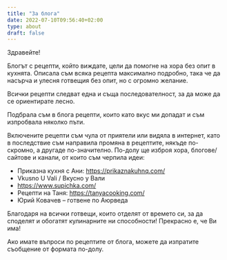 ```yaml
---
title: "За блога"
date: 2022-07-10T09:56:40+02:00
type: about
draft: false
---
```

Здравейте!

Блогът с рецепти, който виждате, цели да помогне на хора без опит в кухнята. Описала съм всяка рецепта максимално подробно, така че да насърча и улесня готвещия без опит, но с огромно желание.

Всички рецепти следват една и съща последователност, за да може да се ориентирате лесно.

Подбрала съм в блога рецепти, които като вкус ми допадат и съм изпробвала няколко пъти.

Включените рецепти съм чула от приятели или видяла в интернет, като в последствие съм направила промяна в рецептите, някъде по-скромно, а другаде по-значително. По-долу ще изброя хора, блогове/сайтове и канали, от които съм черпила идеи:

- Приказна кухня с Ани: https://prikaznakuhnq.com/
- Vkusno U Vali / Вкусно у Вали
- https://www.supichka.com/
- Рецепти на Таня: https://tanyacooking.com/
- Юрий Ковачев – готвене по Аюрведа

Благодаря на всички готвещи, които отделят от времето си, за да споделят и обогатят кулинарните ни способности! Прекрасно е, че Ви има!

Ако имате въпроси по рецептите от блога, можете да изпратите съобщение от формата по-долу.